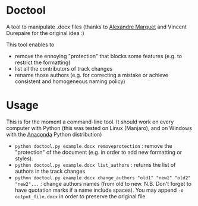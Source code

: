 # Doctool
A tool to manipulate .docx files (thanks to [Alexandre Marquet](https://github.com/alexmrqt) and Vincent Durepaire for the original idea :)

This tool enables to
* remove the ennoying "protection" that blocks some features (e.g. to restrict the formatting)
* list all the contributors of track changes
* rename those authors (e.g. for correcting a mistake or achieve consistent and homogeneous naming policy)

# Usage
This is for the moment a command-line tool. It should work on every computer with Python (this was tested on Linux (Manjaro), and on Windows with the [Anaconda](https://www.anaconda.com/products/individual) Python distribution)

* `python doctool.py example.docx removeprotection` : remove the "protection" of the document (e.g. in order to add new formatting or styles).
* `python doctool.py example.docx list_authors` : returns the list of authors in the track changes
* `python doctool.py example.docx change_authors "old1" "new1" "old2" "new2"...` : change authors names (from old to new. N.B. Don't forget to have quotation marks if a name include spaces). You may append `-o output_file.docx` in order to preserve the original file
